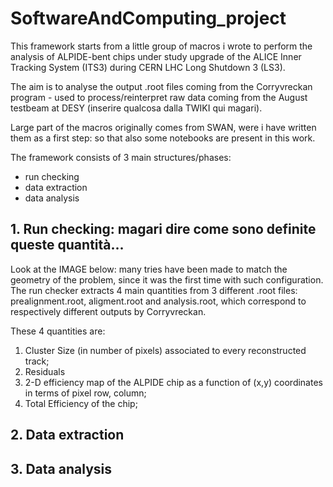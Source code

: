# SoftwareAndComputing_project

This framework starts from a little group of macros i wrote to perform the analysis of ALPIDE-bent chips under study upgrade of the ALICE Inner Tracking System (ITS3) during CERN LHC Long Shutdown 3 (LS3).

The aim is to analyse the output .root files coming from the Corryvreckan program - used to process/reinterpret raw data coming from the August testbeam at DESY (inserire qualcosa dalla TWIKI qui magari). 

Large part of the macros originally comes from SWAN, were i have written them as a first step: so that also some notebooks are present in this work. 

The framework consists of 3 main structures/phases:

- run checking
- data extraction
- data analysis 


## 1. Run checking: magari dire come sono definite queste quantità...
Look at the IMAGE below: many tries have been made to match the geometry of the problem, since it was the first time with such configuration. 
The run checker extracts 4 main quantities from 3 different .root files: prealignment.root, aligment.root and analysis.root, which correspond to respectively different outputs by Corryvreckan.

These 4 quantities are: 

1. Cluster Size (in number of pixels) associated to every reconstructed track;
2. Residuals
3. 2-D efficiency map of the ALPIDE chip as a function of (x,y) coordinates in terms of pixel row, column;
4. Total Efficiency of the chip;





## 2. Data extraction
## 3. Data analysis

